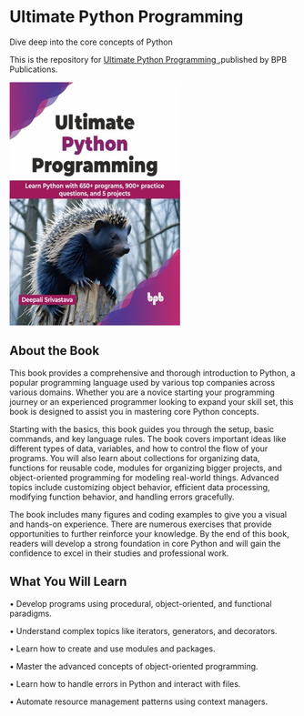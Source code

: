 # Ultimate Python Programming

Dive deep into the core concepts of Python

This is the repository for [Ultimate Python Programming
](https://bpbonline.com/products/ultimate-python-programming?variant=43681935032520),published by BPB Publications.

<img src="9789355516558.jpg">

## About the Book
This book provides a comprehensive and thorough introduction to Python, a popular programming language used by various top companies across various domains. Whether you are a novice starting your programming journey or an experienced programmer looking to expand your skill set, this book is designed to assist you in mastering core Python concepts.

Starting with the basics, this book guides you through the setup, basic commands, and key language rules. The book covers important ideas like different types of data, variables, and how to control the flow of your programs. You will also learn about collections for organizing data, functions for reusable code, modules for organizing bigger projects, and object-oriented programming for modeling real-world things. Advanced topics include customizing object behavior, efficient data processing, modifying function behavior, and handling errors gracefully.

The book includes many figures and coding examples to give you a visual and hands-on experience. There are numerous exercises that provide opportunities to further reinforce your knowledge. By the end of this book, readers will develop a strong foundation in core Python and will gain the confidence to excel in their studies and professional work.

## What You Will Learn
• Develop programs using procedural, object-oriented, and functional paradigms.

• Understand complex topics like iterators, generators, and decorators.

• Learn how to create and use modules and packages.

• Master the advanced concepts of object-oriented programming.

• Learn how to handle errors in Python and interact with files.

• Automate resource management patterns using context managers.
